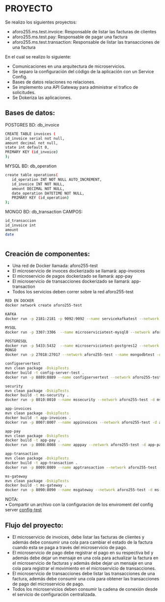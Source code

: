 # PROYECTO
Se realizo los siguientes proyectos:
- aforo255.ms.test.invoice: Responsable de listar las facturas de clientes
- aforo255.ms.test.pay: Responsable de pagar una factura
- aforo255.ms.test.transaction: Responsable de listar las transacciones de una factura

En el cual se realizo lo siguiente: 
- Comunicaciones en una arquitectura de microservicios.
- Se separo la configuración del código de la aplicación con un Service Config.
- Bases de datos relaciones no relaciones.
- Se implemento una API Gateway para administrar el trafico de solicitudes.
- Se Dokeriza las aplicaciones.

## Bases de datos:
POSTGRES
BD:  db_invoice
```sh
CREATE TABLE invoices (
id_invoice serial not null,
amount decimal not null,
state int default 0,
PRIMARY KEY (id_invoice)
);
```
MYSQL
BD:  db_operation
```sh
create table operations(
   id_operation INT NOT NULL AUTO_INCREMENT,
   id_invoice INT NOT NULL,
   amount DECIMAL NOT NULL,
   date_operation DATETIME NOT NULL,	
   PRIMARY KEY (id_operation)
);
```
MONGO
BD:  db_transaction
CAMPOS:
```sh
id_transaccion
id_invoice int
amount 
date
```
```sh
```
## Creación de componentes:
- Una red de Docker llamada: aforo255-test
- El microservicio de invoces dockerizado se llamará: app-invoices
- El microservicio de pagos dockerizado se llamará: app-pay
- El microservicio de transacciones dockerizado se llamará: app-transaction
- Todos los servicios deben correr sobre la red aforo255-test

```sh
RED EN DOCKER 
docker network create aforo255-test

KAFKA 
docker run -p 2181:2181 -p 9092:9092 --name servicekafkatest --network aforo255-test -e ADVERTISED_HOST=127.0.0.1  -e NUM_PARTITIONS=3  -d johnnypark/kafka-zookeeper

MYSQL
docker run -p 3307:3306  --name microserviciotest-mysql8 --network aforo255-test -e MYSQL_ROOT_PASSWORD=123456 -e MYSQL_DATABASE=db_seguridad -d mysql:8

POSTGRESQL
docker run -p 5433:5432  --name microserviciotest-postgres12 --network aforo255-test -e POSTGRES_PASSWORD=123456 -e  POSTGRES_DB=db_account -d postgres:12-alpine
MONGO
docker run -p 27018:27017 --network aforo255-test --name mongodbtest -d mongo

configservertest
mvn clean package -DskipTests
docker build -t config-server-test .
docker run -p 8889:8889 --name configservertest --network aforo255-test -d config-server-test

security
mvn clean package -DskipTests
docker build -t ms-security .
docker run -p 8010:8010 --name mssecurity --network aforo255-test -d ms-security

app-invoices
mvn clean package -DskipTests
docker build -t app-invoices .
docker run -p 8007:8007 --name appinvoices --network aforo255-test -d app-invoices

app-pay
mvn clean package -DskipTests
docker build -t app-pay .
docker run -p 8008:8008 --name apppay --network aforo255-test -d app-pay

app-transaction
mvn clean package -DskipTests
docker build -t app-transaction .
docker run -p 8009:8009 --name apptransaction --network aforo255-test -d app-transaction

ms-gateway
mvn clean package -DskipTests
docker build -t ms-gateway .
docker run -p 8090:8090 --name msgateway --network aforo255-test -d ms-gateway
```
NOTA:  
•	Compartir un archivo con la configuracion de los enviroment del config server
[config-test](https://github.com/jhasmany/config-test/)
## Flujo del proyecto:
- El microservicio de invoices, debe listar las facturas de clientes y además debe consumir una cola para cambiar el estado de la factura cuando esta se paga a través del microservicio de pago.
- El microservicio de pago debe registrar el pago en su respectiva bd y además debe dejar un mensaje en una cola para actualizar la factura en el microservicio de facturas y además debe dejar un mensaje en una cola para registrar el movimiento en el microservicio de transacciones.
- El microservicio de transacciones debe listar las transacciones de una factura, además debe consumir una cola para obtener las transacciones de pago del microservicio de pago.
- Todos los microservicios deben consumir la cadena de conexión desde el servicio de configuración centralizada.
